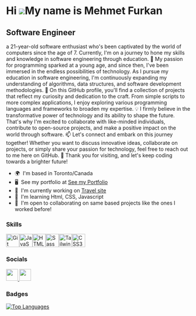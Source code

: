 Hi ![](https://user-images.githubusercontent.com/18350557/176309783-0785949b-9127-417c-8b55-ab5a4333674e.gif)My name is Mehmet Furkan
=====================================================================================================================================

Software Engineer
-----------------

a 21-year-old software enthusiast who's been captivated by the world of computers since the age of 7. Currently, I'm on a journey to hone my skills and knowledge in software engineering through education. 🚀 My passion for programming sparked at a young age, and since then, I've been immersed in the endless possibilities of technology. As I pursue my education in software engineering, I'm continuously expanding my understanding of algorithms, data structures, and software development methodologies. 🔧 On this GitHub profile, you'll find a collection of projects that reflect my curiosity and dedication to the craft. From simple scripts to more complex applications, I enjoy exploring various programming languages and frameworks to broaden my expertise. 💡 I firmly believe in the transformative power of technology and its ability to shape the future. That's why I'm excited to collaborate with like-minded individuals, contribute to open-source projects, and make a positive impact on the world through software. 📫 Let's connect and embark on this journey together! Whether you want to discuss innovative ideas, collaborate on projects, or simply share your passion for technology, feel free to reach out to me here on GitHub. 🌱 Thank you for visiting, and let's keep coding towards a brighter future!

* 🌍  I'm based in Toronto/Canada
* 🖥️  See my portfolio at [See my Portfolio](http://google.com)
* 🚀  I'm currently working on [Travel site](https://github.com/mfylmz/travel-site)
* 🧠  I'm learning Html, CSS, Javascript
* 🤝  I'm open to collaborating on same based projects like the ones I worked before!

### Skills


<p align="left">
<a href="https://git-scm.com/" target="_blank" rel="noreferrer"><img src="https://raw.githubusercontent.com/danielcranney/readme-generator/main/public/icons/skills/git-colored.svg" width="36" height="36" alt="Git" /></a><a href="https://developer.mozilla.org/en-US/docs/Web/JavaScript" target="_blank" rel="noreferrer"><img src="https://raw.githubusercontent.com/danielcranney/readme-generator/main/public/icons/skills/javascript-colored.svg" width="36" height="36" alt="JavaScript" /></a><a href="https://developer.mozilla.org/en-US/docs/Glossary/HTML5" target="_blank" rel="noreferrer"><img src="https://raw.githubusercontent.com/danielcranney/readme-generator/main/public/icons/skills/html5-colored.svg" width="36" height="36" alt="HTML5" /></a><a href="https://sass-lang.com/" target="_blank" rel="noreferrer"><img src="https://raw.githubusercontent.com/danielcranney/readme-generator/main/public/icons/skills/sass-colored.svg" width="36" height="36" alt="Sass" /></a><a href="https://tailwindcss.com/" target="_blank" rel="noreferrer"><img src="https://raw.githubusercontent.com/danielcranney/readme-generator/main/public/icons/skills/tailwindcss-colored.svg" width="36" height="36" alt="TailwindCSS" /></a><a href="https://www.w3.org/TR/CSS/#css" target="_blank" rel="noreferrer"><img src="https://raw.githubusercontent.com/danielcranney/readme-generator/main/public/icons/skills/css3-colored.svg" width="36" height="36" alt="CSS3" /></a>
</p>


### Socials

<p align="left"> <a href="https://www.github.com/mfylmz" target="_blank" rel="noreferrer"> <picture> <source media="(prefers-color-scheme: dark)" srcset="https://raw.githubusercontent.com/danielcranney/readme-generator/main/public/icons/socials/github-dark.svg" /> <source media="(prefers-color-scheme: light)" srcset="https://raw.githubusercontent.com/danielcranney/readme-generator/main/public/icons/socials/github.svg" /> <img src="https://raw.githubusercontent.com/danielcranney/readme-generator/main/public/icons/socials/github.svg" width="32" height="32" /> </picture> </a> <a href="https://www.linkedin.com/in/mehmetfurkanyilmaz" target="_blank" rel="noreferrer"> <picture> <source media="(prefers-color-scheme: dark)" srcset="https://raw.githubusercontent.com/danielcranney/readme-generator/main/public/icons/socials/linkedin-dark.svg" /> <source media="(prefers-color-scheme: light)" srcset="https://raw.githubusercontent.com/danielcranney/readme-generator/main/public/icons/socials/linkedin.svg" /> <img src="https://raw.githubusercontent.com/danielcranney/readme-generator/main/public/icons/socials/linkedin.svg" width="32" height="32" /> </picture> </a></p>

### Badges

<a href="https://github.com/mfylmz" align="left"><img src="https://github-readme-stats.vercel.app/api/top-langs/?username=mfylmz&langs_count=10&title_color=0891b2&text_color=ffffff&icon_color=0891b2&bg_color=1c1917&hide_border=true&locale=en&custom_title=Top%20%Languages" alt="Top Languages" /></a>
